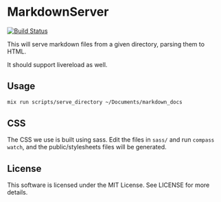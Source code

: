 # MarkdownServer

[![Build Status](https://travis-ci.org/knewter/markdown_server.png)](https://travis-ci.org/knewter/markdown_server)

This will serve markdown files from a given directory, parsing them to HTML.

It should support livereload as well.

## Usage

```sh
mix run scripts/serve_directory ~/Documents/markdown_docs
```

## CSS

The CSS we use is built using sass.  Edit the files in `sass/` and run `compass
watch`, and the public/stylesheets files will be generated.

## License

This software is licensed under the MIT License.  See LICENSE for more
details.
